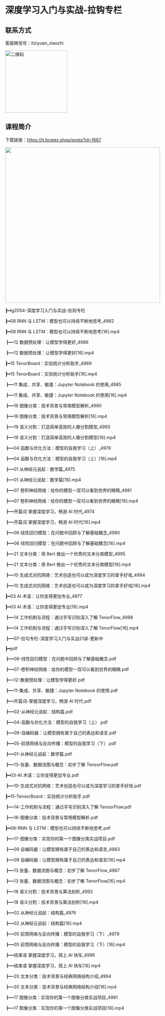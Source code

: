 # 深度学习入门与实战-拉钩专栏

## 联系方式

客服微信号：itziyuan_xiaozhi

<img src="https://ziyuanyun.oss-cn-guangzhou.aliyuncs.com/common/20240614073449/666b82192834a.jpg" width="200" height="200" alt="二维码">

## 课程简介

下载链接：https://it.bcwex.shop/posts?id=1667

<img src="https://ziyuanyun.oss-cn-guangzhou.aliyuncs.com/yun/20240515183503/66448fd78b477.jpg" width="500" alt="">

  ┣━lg2054-深度学习入门与实战-拉钩专栏

 ┣━08 RNN 与 LSTM：模型也可以持续不断地思考_4982

 ┣━08 RNN 与 LSTM：模型也可以持续不断地思考[16].mp4

 ┣━12 数据预处理：让模型学得更好_4986

 ┣━12 数据预处理：让模型学得更好[16].mp4

 ┣━15 TenorBoard：实验统计分析助手_4989

 ┣━15 TenorBoard：实验统计分析助手[16].mp4

 ┣━11 集成、共享、敏捷：Jupyter Notebook 的使用_4985

 ┣━11 集成、共享、敏捷：Jupyter Notebook 的使用[16].mp4

 ┣━16 图像分类：技术背景与常用模型解析_4990

 ┣━16 图像分类：技术背景与常用模型解析[16].mp4

 ┣━19 语义分割：打造简单高效的人像分割模型_4993

 ┣━19 语义分割：打造简单高效的人像分割模型[16].mp4

 ┣━04 函数与优化方法：模型的自我学习（上）_4978

 ┣━04 函数与优化方法：模型的自我学习（上）[16].mp4

 ┣━01 从神经元说起：数学篇_4975

 ┣━01 从神经元说起：数学篇[16].mp4

 ┣━07 卷积神经网络：给你的模型一双可以看到世界的眼睛_4981

 ┣━07 卷积神经网络：给你的模型一双可以看到世界的眼睛[16].mp4

 ┣━开篇词 掌握深度学习，畅游 AI 时代_4974

 ┣━开篇词 掌握深度学习，畅游 AI 时代[16].mp4

 ┣━06 线性回归模型：在问题中回顾与了解基础概念_4980

 ┣━06 线性回归模型：在问题中回顾与了解基础概念[16].mp4

 ┣━21 文本分类：用 Bert 做出一个优秀的文本分类模型_4995

 ┣━21 文本分类：用 Bert 做出一个优秀的文本分类模型[16].mp4

 ┣━10 生成式对抗网络：艺术创造也可以成为深度学习的拿手好戏_4984

 ┣━10 生成式对抗网络：艺术创造也可以成为深度学习的拿手好戏[16].mp4

 ┣━03 AI 术语：让你变得更加专业_4977

 ┣━03 AI 术语：让你变得更加专业[16].mp4

 ┣━14 工作机制与流程：通过手写识别深入了解 TenorFlow_4988

 ┣━14 工作机制与流程：通过手写识别深入了解 TenorFlow[16].mp4

 ┣━07-拉勾专栏-深度学习入门与实战21讲-更新中

 ┣━pdf

 ┣━06-线性回归模型：在问题中回顾与了解基础概念.pdf

 ┣━07-卷积神经网络：给你的模型一双可以看到世界的眼睛.pdf

 ┣━12-数据预处理：让模型学得更好.pdf

 ┣━11-集成、共享、敏捷：Jupyter Notebook 的使用.pdf

 ┣━开篇词-掌握深度学习，畅游 AI 时代.pdf

 ┣━02-从神经元说起：结构篇.pdf

 ┣━04-函数与优化方法：模型的自我学习（上）.pdf

 ┣━09-自编码器：让模型拥有属于自己的表达和语言.pdf

 ┣━05-前馈网络与反向传播：模型的自我学习（下）.pdf

 ┣━01-从神经元说起：数学篇.pdf

 ┣━13-张量、数据流图与概念：初步了解 TensorFlow.pdf

 ┣━03-AI 术语：让你变得更加专业.pdf

 ┣━10-生成式对抗网络：艺术创造也可以成为深度学习的拿手好戏.pdf

 ┣━15-TensorBoard：实验统计分析助手.pdf

 ┣━14-工作机制与流程：通过手写识别深入了解 TensorFlow.pdf

 ┣━16-图像分类：技术背景与常用模型解析.pdf

 ┣━08-RNN 与 LSTM：模型也可以持续不断地思考.pdf

 ┣━17-图像分类：实现你的第一个图像分类实战项目.pdf

 ┣━09 自编码器：让模型拥有属于自己的表达和语言_4983

 ┣━09 自编码器：让模型拥有属于自己的表达和语言[16].mp4

 ┣━13 张量、数据流图与概念：初步了解 TenorFlow_4987

 ┣━13 张量、数据流图与概念：初步了解 TenorFlow[16].mp4

 ┣━18 语义分割：技术背景与算法剖析_4992

 ┣━18 语义分割：技术背景与算法剖析[16].mp4

 ┣━02 从神经元说起：结构篇_4976

 ┣━02 从神经元说起：结构篇[16].mp4

 ┣━05 前馈网络与反向传播：模型的自我学习（下）_4979

 ┣━05 前馈网络与反向传播：模型的自我学习（下）[16].mp4

 ┣━结束语 掌握深度学习，搭上 AI 快车_4996

 ┣━结束语 掌握深度学习，搭上 AI 快车[16].mp4

 ┣━20 文本分类：技术背景与经典网络结构介绍_4994

 ┣━20 文本分类：技术背景与经典网络结构介绍[16].mp4

 ┣━17 图像分类：实现你的第一个图像分类实战项目_4991

 ┣━17 图像分类：实现你的第一个图像分类实战项目[16].mp4

  